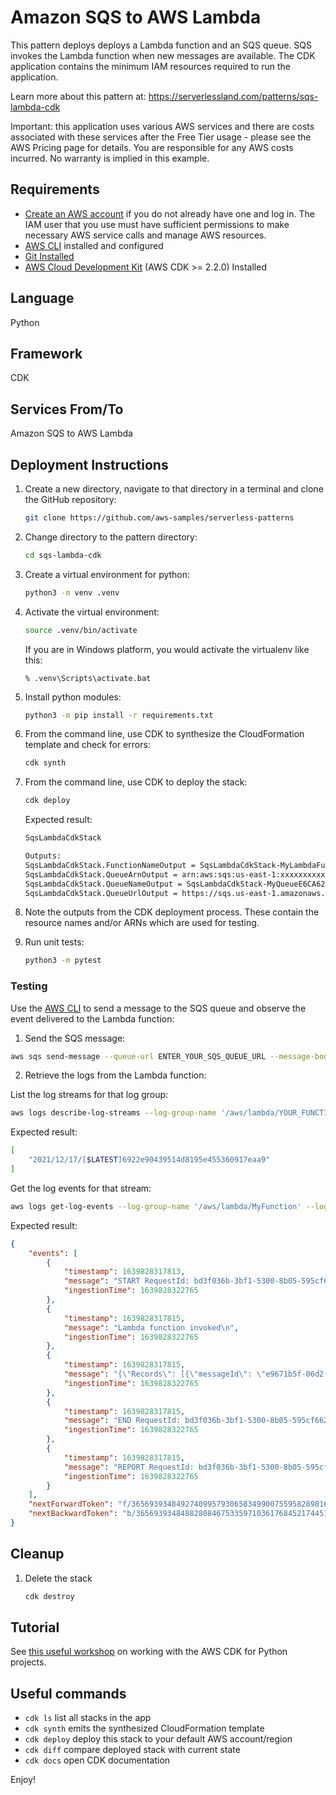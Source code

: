 
# Amazon SQS to AWS Lambda

This pattern deploys deploys a Lambda function and an SQS queue. SQS invokes the Lambda function when new messages are available. The CDK application contains the minimum IAM resources required to run the application.

Learn more about this pattern at: https://serverlessland.com/patterns/sqs-lambda-cdk

Important: this application uses various AWS services and there are costs associated with these services after the Free Tier usage - please see the AWS Pricing page for details. You are responsible for any AWS costs incurred. No warranty is implied in this example.

## Requirements

* [Create an AWS account](https://portal.aws.amazon.com/gp/aws/developer/registration/index.html) if you do not already have one and log in. The IAM user that you use must have sufficient permissions to make necessary AWS service calls and manage AWS resources.
* [AWS CLI](https://docs.aws.amazon.com/cli/latest/userguide/install-cliv2.html) installed and configured
* [Git Installed](https://git-scm.com/book/en/v2/Getting-Started-Installing-Git)
* [AWS Cloud Development Kit](https://docs.aws.amazon.com/cdk/v2/guide/getting_started.html) (AWS CDK >= 2.2.0) Installed

## Language

Python

## Framework

CDK

## Services From/To

Amazon SQS to AWS Lambda

## Deployment Instructions

1. Create a new directory, navigate to that directory in a terminal and clone the GitHub repository:
    ```bash
    git clone https://github.com/aws-samples/serverless-patterns
    ```
1. Change directory to the pattern directory:
    ```bash
    cd sqs-lambda-cdk
    ```
1. Create a virtual environment for python:
    ```bash
    python3 -m venv .venv
    ```
1. Activate the virtual environment:
    ```bash
    source .venv/bin/activate
    ```

    If you are in Windows platform, you would activate the virtualenv like this:

    ```
    % .venv\Scripts\activate.bat
    ```

1. Install python modules:
    ```bash
    python3 -m pip install -r requirements.txt
    ```
1. From the command line, use CDK to synthesize the CloudFormation template and check for errors:

    ```bash
    cdk synth
    ```
1. From the command line, use CDK to deploy the stack:

    ```bash
    cdk deploy
    ```

    Expected result:

    ```bash
    SqsLambdaCdkStack

    Outputs:
    SqsLambdaCdkStack.FunctionNameOutput = SqsLambdaCdkStack-MyLambdaFunction67CCA873-OsINMhWgMsXV
    SqsLambdaCdkStack.QueueArnOutput = arn:aws:sqs:us-east-1:xxxxxxxxxxxxx:SqsLambdaCdkStack-MyQueueE6CA6235-1F31KU17V75YB
    SqsLambdaCdkStack.QueueNameOutput = SqsLambdaCdkStack-MyQueueE6CA6235-1F31KU17V75YB
    SqsLambdaCdkStack.QueueUrlOutput = https://sqs.us-east-1.amazonaws.com/xxxxxxxxxxxxx/SqsLambdaCdkStack-MyQueueE6CA6235-1F31KU17V75YB
    ```

1. Note the outputs from the CDK deployment process. These contain the resource names and/or ARNs which are used for testing.

1. Run unit tests:

    ````bash
    python3 -m pytest
    ````

### Testing

Use the [AWS CLI](https://aws.amazon.com/cli/) to send a message to the SQS queue and observe the event delivered to the Lambda function:

1. Send the SQS message:

```bash
aws sqs send-message --queue-url ENTER_YOUR_SQS_QUEUE_URL --message-body "Test message"
```

2. Retrieve the logs from the Lambda function:

List the log streams for that log group:

```bash
aws logs describe-log-streams --log-group-name '/aws/lambda/YOUR_FUNCTION_NAME' --query logStreams[*].logStreamName
```

Expected result:

```bash
[
    "2021/12/17/[$LATEST]6922e90439514d8195e455360917eaa9"
]

```

Get the log events for that stream:

```bash
aws logs get-log-events --log-group-name '/aws/lambda/MyFunction' --log-stream-name '2021/12/17/[$LATEST]6922e90439514d8195e455360917eaa9'
```

Expected result:

```json
{
    "events": [
        {
            "timestamp": 1639828317813,
            "message": "START RequestId: bd3f036b-3bf1-5300-8b05-595cf662119c Version: $LATEST\n",
            "ingestionTime": 1639828322765
        },
        {
            "timestamp": 1639828317815,
            "message": "Lambda function invoked\n",
            "ingestionTime": 1639828322765
        },
        {
            "timestamp": 1639828317815,
            "message": "{\"Records\": [{\"messageId\": \"e9671b5f-06d2-413d-98ef-8654e551936c\", \"receiptHandle\": \"AQEBA7X2pC+hls8kgKo9fJF5YBMmw1RIUCOWot6Qk5n3jjRmWBn1L3cMq4N4ZNgBE2qEOUTTFb9lK/p0SDrE60rKgVpO5y/5yXnM9gZN3szzDFJ5LA5y7kN8d0vcjTOZSWquX7mMRkZKkDW6VF0xNldxxKavIbjiBE7jYMLmFbipwyGdQ03qGNJSeVW9S04AnOl38VjRO2UbC3HSkFAIQifma3fDuxsifnVa+x64E5hy9OTmjAS4vkA+e9YdOaS0GUmvMFyiHRokrdGNGwilACl10Rf71vZQOKmX6FLGhLGvO2SCKqDA2WJuQLf3aDJaqSOla3ya+RiY+ZGB0giees+zp4mkR3iCMRMlAfcgNjJpTf9niv3yLzT9U6NvmXQiCRzlxQFekkWo0axrLz32K+jmzebBS6v4DbS1YkrQ3r7ELBpylKW7cqj6bWa91Y+5O40s\", \"body\": \"Test message\", \"attributes\": {\"ApproximateReceiveCount\": \"1\", \"SentTimestamp\": \"1639828317543\", \"SenderId\": \"AROAIQIEPWCCGQ4X4VMOK:azertrezza\", \"ApproximateFirstReceiveTimestamp\": \"1639828317550\"}, \"messageAttributes\": {}, \"md5OfBody\": \"82dfa5549ebc9afc168eb7931ebece5f\", \"eventSource\": \"aws:sqs\", \"eventSourceARN\": \"arn:aws:sqs:us-east-1:xxxxxxxxxxxx:SqsLambdaCdkStack-MyQueueE6CA6235-1F31KU17V75YB\", \"awsRegion\": \"us-east-1\"}]}\n",
            "ingestionTime": 1639828322765
        },
        {
            "timestamp": 1639828317815,
            "message": "END RequestId: bd3f036b-3bf1-5300-8b05-595cf662119c\n",
            "ingestionTime": 1639828322765
        },
        {
            "timestamp": 1639828317815,
            "message": "REPORT RequestId: bd3f036b-3bf1-5300-8b05-595cf662119c\tDuration: 1.35 ms\tBilled Duration: 2 ms\tMemory Size: 128 MB\tMax Memory Used: 37 MB\tInit Duration: 105.23 ms\t\n",
            "ingestionTime": 1639828322765
        }
    ],
    "nextForwardToken": "f/36569393484927409957930658349900755958289816616951021572/s",
    "nextBackwardToken": "b/36569393484882808467533597103617684521744519893939060736/s"
}
```

## Cleanup

1. Delete the stack
    ```bash
    cdk destroy
    ```

## Tutorial

See [this useful workshop](https://cdkworkshop.com/30-python.html) on working with the AWS CDK for Python projects.

## Useful commands

 * `cdk ls`          list all stacks in the app
 * `cdk synth`       emits the synthesized CloudFormation template
 * `cdk deploy`      deploy this stack to your default AWS account/region
 * `cdk diff`        compare deployed stack with current state
 * `cdk docs`        open CDK documentation


Enjoy!
